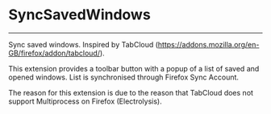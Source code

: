# SyncSavedWindows
---

Sync saved windows. Inspired by TabCloud (https://addons.mozilla.org/en-GB/firefox/addon/tabcloud/).

This extension provides a toolbar button with a popup of a list of saved and opened windows. List is synchronised through Firefox Sync Account.

The reason for this extension is due to the reason that TabCloud does not support Multiprocess on Firefox (Electrolysis).